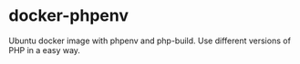 # docker-phpenv
Ubuntu docker image with phpenv and php-build. Use different versions of PHP in a easy way.
